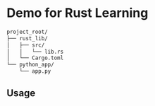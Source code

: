 # Demo for Rust Learning

```bash
project_root/
├── rust_lib/
│   ├── src/
│   │   └── lib.rs
│   └── Cargo.toml
└── python_app/
    └── app.py
```

## Usage

```bash
```